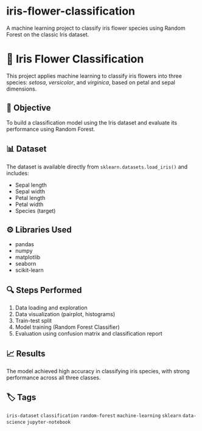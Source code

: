 # iris-flower-classification
A machine learning project to classify iris flower species using Random Forest on the classic Iris dataset.
# 🌸 Iris Flower Classification

This project applies machine learning to classify iris flowers into three species: *setosa*, *versicolor*, and *virginica*, based on petal and sepal dimensions.

## 📌 Objective
To build a classification model using the Iris dataset and evaluate its performance using Random Forest.

## 📊 Dataset
The dataset is available directly from `sklearn.datasets.load_iris()` and includes:
- Sepal length
- Sepal width
- Petal length
- Petal width
- Species (target)

## ⚙️ Libraries Used
- pandas
- numpy
- matplotlib
- seaborn
- scikit-learn

## 🔍 Steps Performed
1. Data loading and exploration
2. Data visualization (pairplot, histograms)
3. Train-test split
4. Model training (Random Forest Classifier)
5. Evaluation using confusion matrix and classification report

## 📈 Results
The model achieved high accuracy in classifying iris species, with strong performance across all three classes.

## 🏷️ Tags
`iris-dataset` `classification` `random-forest` `machine-learning` `sklearn` `data-science` `jupyter-notebook`

